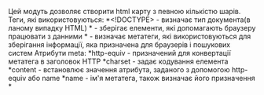 Цей модуть дозволяє створити html карту з певною кількістю шарів.
Теги, які використовуються:
	*<!DOCTYPE> - визначає тип документа(в ланому випадку HTML)
	*<head> -  зберігає елементи, які допомагають браузеру працювати з данними
	*<meta> - визначає метатеги, які використовуються для зберігання інформації, яка призначена для браузерів і пошукових систем
		Атрибути meta:
			*http-equiv - призначений для конвертації метатега в заголовок HTTP
			*charset - задає кодування елемента
			*content - встановлює значення атрибута, заданого з допомогою http-equiv або name
			*name - ім'я метатега, також визначає його призначення
	*<script> - призначений для опису скриптів, може містити посилання на програму або її текст на певній мові
		Атрибути script:
			*src - адреса скрипта з зовнішнього файлу для імпорту в поточний документ
	*<link> - Встановлює зв'язок з зовнішнім документом типу файла зі стилями або шрифтами
		Атрибути link:
			*rel - визначає відношення між поточним документом та файлом, на який робиться посилання
			*href - шлях до зв'язного файлу
	*<style> - використовується для визначення стилів елементів веб-сторінки
	*<body> - призначений для зберігання вмісту веб-сторінки, яке відображається в браузері
	*<div> - блокувальний елемент, який призначений виділяти фрагмент документа з ціллю змінення вмісту
	Універсяльні атрибути:
		*id - задає стильовий ідентифікатор(унікальне ім'я елемента, яке використовується для зміни його стилю та звернення до нього через скрипти
		*class - задає стильовий клас, який дозволяє зв'язати певний тег з стильовим оформленням
Висновок:
	Ця карта дозволяє нам дізнатись популярність певних локації в певному році, де були зняті фільми, щоб мати певне представлення як ця карта буде виглядати в інші роки(це з слою films),
а також дізнатись відносну кількість населення в різних країнах.
